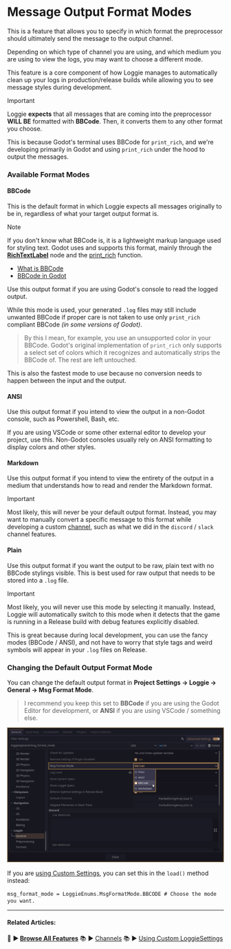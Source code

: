 # Message Output Format Modes

This is a feature that allows you to specify in which format the preprocessor should ultimately send the message to the output channel.

Depending on which type of channel you are using, and which medium you are using to view the logs, you may want to choose a different mode.

This feature is a core component of how Loggie manages to automatically clean up your logs in production/release builds while allowing you to see message styles during development.

> [!IMPORTANT]
> Loggie **expects** that all messages that are coming into the preprocessor **WILL BE** formatted with **BBCode**. Then, it converts them to any other format you choose.
> 
> This is because Godot's terminal uses BBCode for `print_rich`, and we're developing primarily in Godot and using `print_rich` under the hood to output the messages.

### Available Format Modes

#### BBCode

This is the default format in which Loggie expects all messages originally to be in, regardless of what your target output format is.

> [!NOTE]
> If you don't know what BBCode is, it is a lightweight markup language used for styling text. Godot uses and supports this format, mainly through the [**RichTextLabel**](https://docs.godotengine.org/en/latest/tutorials/ui/bbcode_in_richtextlabel.html#bbcode-in-richtextlabel) node and the [print_rich](https://docs.godotengine.org/en/latest/tutorials/ui/bbcode_in_richtextlabel.html#bbcode-in-richtextlabel) function.
> 
> * [What is BBCode](https://en.wikipedia.org/wiki/BBCode)
> * [BBCode in Godot](https://docs.godotengine.org/en/latest/tutorials/ui/bbcode_in_richtextlabel.html#reference)

Use this output format if you are using Godot's console to read the logged output.

While this mode is used, your generated `.log` files may still include unwanted BBCode if proper care is not taken to use only `print_rich` compliant BBCode *(in some versions of Godot)*. 

> By this I mean, for example, you use an unsupported color in your BBCode. Godot's original implementation of `print_rich` only supports a select set of colors which it recognizes and automatically strips the BBCode of. The rest are left untouched.

This is also the fastest mode to use because no conversion needs to happen between the input and the output.

#### ANSI

Use this output format if you intend to view the output in a non-Godot console, such as Powershell, Bash, etc. 

If you are using VSCode or some other external editor to develop your project, use this.
Non-Godot consoles usually rely on ANSI formatting to display colors and other styles.

#### Markdown

Use this output format if you intend to view the entirety of the output in a medium that understands how to read and render the Markdown format.

> [!IMPORTANT]
> Most likely, this will never be your default output format.
> Instead, you may want to manually convert a specific message to this format while developing a custom [channel](docs/features/CHANNELS.md), such as what we did in the `discord` / `slack` channel features.

#### Plain

Use this output format if you want the output to be raw, plain text with no BBCode stylings visible.
This is best used for raw output that needs to be stored into a `.log` file.

> [!IMPORTANT]
> Most likely, you will never use this mode by selecting it manually.
> Instead, Loggie will automatically switch to this mode when it detects that the game is running in a Release build with debug features explicitly disabled.
> 
> This is great because during local development, you can use the fancy modes (BBCode / ANSI), and not have to worry that style tags and weird symbols will appear in your `.log` files on Release.

### Changing the Default Output Format Mode

You can change the default output format in **Project Settings -> Loggie -> General -> Msg Format Mode**.

> I recommend you keep this set to **BBCode** if you are using the Godot Editor for development, or **ANSI** if you are using VSCode / something else.

![](assets/screenshots/msg_format_mode.png)

If you are [using Custom Settings](docs/customization/CUSTOM_SETTINGS.md), you can set this in the `load()` method instead:

```
msg_format_mode = LoggieEnums.MsgFormatMode.BBCODE # Choose the mode you want.
```

---

#### Related Articles:
👀 **► [Browse All Features](docs/ALL_FEATURES.md)**
📚 ► [Channels](docs/features/CHANNELS.md)
📚 ► [Using Custom LoggieSettings](docs/customization/CUSTOM_SETTINGS.md)